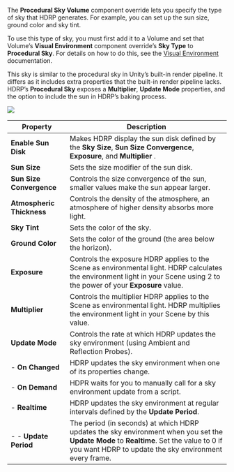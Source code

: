 The **Procedural Sky Volume** component override lets you specify the type of sky that HDRP generates. For example, you can set up the sun size, ground color and sky tint.  

To use this type of sky, you must first add it to a Volume and set that Volume’s **Visual Environment** component override’s **Sky Type** to **Procedural Sky**. For details on how to do this, see the [Visual Environment](https://github.com/Unity-Technologies/ScriptableRenderPipeline/wiki/HDRP-Visual-Environment) documentation.

This sky is similar to the procedural sky in Unity’s built-in render pipeline. It differs as it includes extra properties that the built-in render pipeline lacks. HDRP’s **Procedural Sky** exposes a **Multiplier**, **Update Mode** properties, and the option to include the sun in HDRP’s baking process.

![](https://github.com/Unity-Technologies/ScriptableRenderPipeline/wiki/Pages/HDRP/Images/SceneSettingsProceduralSky1.png)

| Property                  | Description                                                  |
| ------------------------- | ------------------------------------------------------------ |
| **Enable Sun Disk**       | Makes HDRP display the sun disk defined by the **Sky Size**, **Sun Size Convergence**, **Exposure**, and **Multiplier** . |
| **Sun Size**              | Sets the size modifier of the sun disk.                      |
| **Sun Size Convergence**  | Controls the size convergence of the sun, smaller values make the sun appear larger. |
| **Atmospheric Thickness** | Controls the density of the atmosphere, an atmosphere of higher density absorbs more light. |
| **Sky Tint**              | Sets the color of the sky.                                   |
| **Ground Color**          | Sets the color of the ground (the area below the horizon).   |
| **Exposure**              | Controls the exposure HDRP applies to the Scene as environmental light. HDRP calculates the environment light in your Scene using 2 to the power of your **Exposure** value. |
| **Multiplier**            | Controls the multiplier HDRP applies to the Scene as environmental light. HDRP multiplies the environment light in your Scene by this value. |
| **Update Mode**           | Controls the rate at which HDRP updates the sky environment (using Ambient and Reflection Probes). |
| - **On Changed**          | HDRP updates the sky environment when one of its properties change. |
| - **On Demand**           | HDPR waits for you to manually call for a sky environment update from a script. |
| - **Realtime**            | HDRP updates the sky environment at regular intervals defined by the **Update Period**. |
| - - **Update Period**     | The period (in seconds) at which HDRP updates the sky environment when you set the **Update Mode** to **Realtime**. Set the value to 0 if you want HDRP to update the sky environment every frame. |